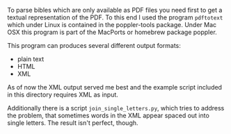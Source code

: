 To parse bibles which are only available as PDF files you need first to
get a textual representation of the PDF. To this end I used the program
`pdftotext` which under Linux is contained in the poppler-tools package.
Under Mac OSX this program is part of the MacPorts or homebrew package
poppler.

This program can produces several different output formats:

- plain text
- HTML
- XML

As of now the XML output served me best and the example script included
in this directory requires XML as input.

Additionally there is a script `join_single_letters.py`, which tries to
address the problem, that sometimes words in the XML appear spaced out
into single letters. The result isn't perfect, though.
